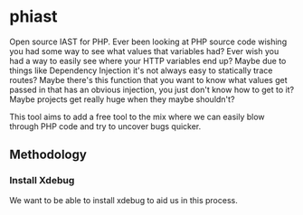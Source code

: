 # phiast
Open source IAST for PHP.  Ever been looking at PHP source code wishing you had some way to see what values that variables had? Ever wish  you had a way to easily see where your HTTP variables end up?  Maybe due to things like Dependency Injection it's not always easy to statically trace routes?  Maybe there's this function that  you want to know what values get passed in that has an obvious injection, you just don't know how to get to it?  Maybe projects get really huge when they maybe shouldn't?  

This tool aims to add a free tool to the mix where we can easily blow through PHP code and try to uncover bugs quicker. 


## Methodology


### Install Xdebug

We want to be able to install xdebug to aid us in this process. 
